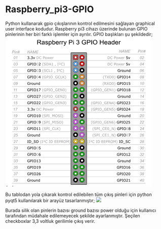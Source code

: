 # Raspberry_pi3-GPIO
Python kullanarak gpio çıkışlarının kontrol edilmesini sağlayan graphical user interface kodudur. Raspberry pi3 cihazı üzerinde bulunan GPIO pinlerinin her biri farklı işlemler için ayrılır. GPIO başlıkları şu şekildedir;
![](image/raspberry.PNG)

Bu tablodan yola çıkarak kontrol edilebilen tüm çıkış pinleri için python pyqt5 kullanılarak bir arayüz tasarlanmıştır;
![](image/guı.png)

Burada silik olan pinlerin bazısı ground bazısı power olduğu için kullanıcı tarafından müdahale edilemeyecek şekilde ayarlanmıştır. Şeçilen checkboxlar 3,3 voltluk gerilimle çıkış verir.
